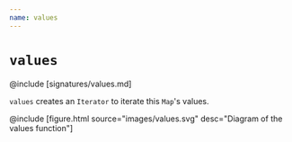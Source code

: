 ```yaml
---
name: values
---
```


# `values`

@include [signatures/values.md]

`values` creates an `Iterator` to iterate this `Map`'s values.

@include [figure.html source="images/values.svg" desc="Diagram of the values function"]
